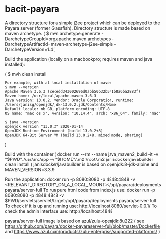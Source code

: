 # bacit-payara
A directory structure for a simple j2ee project which can be deployed to the Payara server (former Glassfish). Directory structure is made based on maven archetype. 
(
    $ mvn archetype:generate -DarchetypeGroupId=org.apache.maven.archetypes -DarchetypeArtifactId=maven-archetype-j2ee-simple -DarchetypeVersion=1.4
)

Build the application (locally on a macbookpro; requires maven and java installed):

(
    $ mvh clean install

    For example, with at local installation of maven
    $ mvn --version
    Apache Maven 3.6.3 (cecedd343002696d0abb50b32b541b8a6ba2883f)
    Maven home: /usr/local/apache-maven-3.6.3
    Java version: 13.0.2, vendor: Oracle Corporation, runtime: /Users/janisg/openjdk/jdk-13.0.2.jdk/Contents/Home
    Default locale: nb_GB, platform encoding: UTF-8
    OS name: "mac os x", version: "10.14.4", arch: "x86_64", family: "mac"
    
    $ java -version
    openjdk version "13.0.2" 2020-01-14
    OpenJDK Runtime Environment (build 13.0.2+8)
    OpenJDK 64-Bit Server VM (build 13.0.2+8, mixed mode, sharing)

)

Build with the container 
(
    docker run --rm --name java_maven2_build -it -v "$PWD":/usr/src/app  -v "$HOME"/.m2:/root/.m2 janisdocker/javabuilder clean install
)
janisdocker/javabuilder is based on openjdk:8-jdk-alpine and MAVEN_VERSION=3.3.9


Run the application:
    docker run -p 8080:8080 -p 4848:4848 -v <RELEVANT_DIRECTORY_ON_A_LOCAL_MOUNT>:/opt/payara/deployments payara/server-full
To run pure html code from index.js use:
    docker run -p 8080:8080 -p 4848:4848 -v $PWD/servlets/servlet/target:/opt/payara/deployments payara/server-full
To check if it is up and running use:
    http://localhost:8080/servlet-0.0.1/
To check the admin interface use:
    http://localhost:4848

payara/server-full image is based on azul/zulu-openjdk:8u222 
(
    see https://github.com/payara/docker-payaraserver-full/blob/master/Dockerfile and  https://www.azul.com/products/zulu-enterprise/supported-platforms/
)

